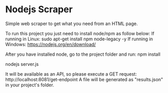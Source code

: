 Nodejs Scraper
================

Simple web scraper to get what you need from an HTML page.

To run this project you just need to install node/npm as follow below:
If running in Linux: sudo apt-get install npm node-legacy -y
If running in Windows: https://nodejs.org/en/download/

After you have installed node, go to the project folder and run:
npm install

nodejs server.js

It will be available as an API, so please execute a GET request: http://localhost:8081/get-endpoint
A file will be generated as "results.json" in your project's folder.
